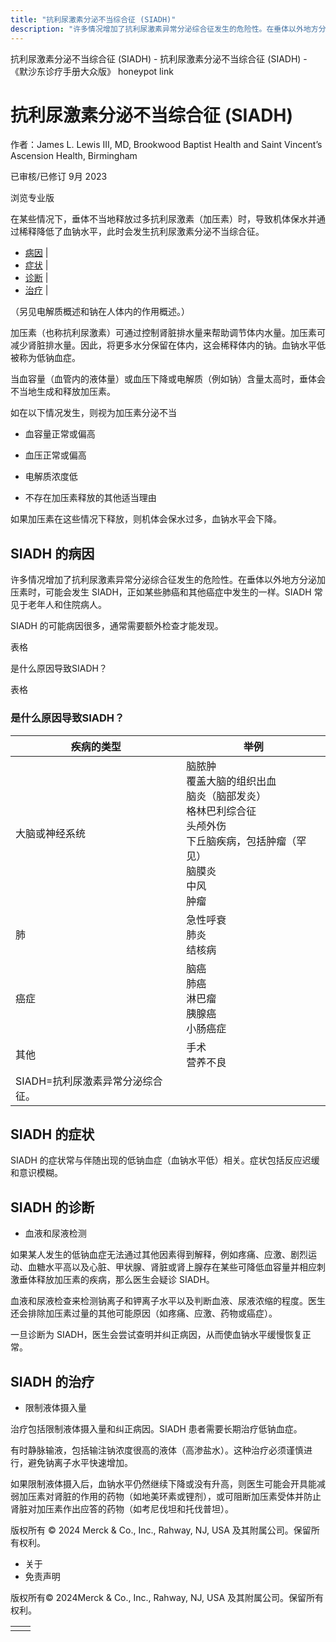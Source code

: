 ```yaml
---
title: "抗利尿激素分泌不当综合征 (SIADH)"
description: "许多情况增加了抗利尿激素异常分泌综合征发生的危险性。在垂体以外地方分泌加压素时，可能会发生 SIADH，正如某些肺癌和其他癌症中发生的一样。SIADH 常见于老年人和住院病人。"
---
```


﻿抗利尿激素分泌不当综合征 (SIADH) - 抗利尿激素分泌不当综合征 (SIADH) - 《默沙东诊疗手册大众版》 honeypot link

# 抗利尿激素分泌不当综合征 (SIADH)

作者：James L. Lewis III, MD, Brookwood Baptist Health and Saint Vincent’s Ascension
Health, Birmingham

已审核/已修订 9月 2023

浏览专业版

在某些情况下，垂体不当地释放过多抗利尿激素（加压素）时，导致机体保水并通过稀释降低了血钠水平，此时会发生抗利尿激素分泌不当综合征。

- [病因](#病因_v28394743_zh) \|
- [症状](#症状_v28394815_zh) \|
- [诊断](#诊断_v28394819_zh) \|
- [治疗](#治疗_v28394828_zh) \|

（另见电解质概述和钠在人体内的作用概述。）

加压素（也称抗利尿激素）可通过控制肾脏排水量来帮助调节体内水量。加压素可减少肾脏排水量。因此，将更多水分保留在体内，这会稀释体内的钠。血钠水平低被称为低钠血症。

当血容量（血管内的液体量）或血压下降或电解质（例如钠）含量太高时，垂体会不当地生成和释放加压素。

如在以下情况发生，则视为加压素分泌不当

- 血容量正常或偏高

- 血压正常或偏高

- 电解质浓度低

- 不存在加压素释放的其他适当理由


如果加压素在这些情况下释放，则机体会保水过多，血钠水平会下降。

## SIADH 的病因

许多情况增加了抗利尿激素异常分泌综合征发生的危险性。在垂体以外地方分泌加压素时，可能会发生 SIADH，正如某些肺癌和其他癌症中发生的一样。SIADH 常见于老年人和住院病人。

SIADH 的可能病因很多，通常需要额外检查才能发现。

表格

是什么原因导致SIADH？

表格

### 是什么原因导致SIADH？

| 疾病的类型 | 举例 |
| --- | --- |
| 大脑或神经系统 | 脑脓肿<br>覆盖大脑的组织出血<br>脑炎（脑部发炎）<br>格林巴利综合征<br>头颅外伤<br>下丘脑疾病，包括肿瘤（罕见）<br>脑膜炎<br>中风<br>肿瘤 |
| 肺 | 急性呼衰<br>肺炎<br>结核病 |
| 癌症 | 脑癌<br>肺癌<br>淋巴瘤<br>胰腺癌<br>小肠癌症 |
| 其他 | 手术<br>营养不良 |
| SIADH=抗利尿激素异常分泌综合征。 |

## SIADH 的症状

SIADH 的症状常与伴随出现的低钠血症（血钠水平低）相关。症状包括反应迟缓和意识模糊。

## SIADH 的诊断

- 血液和尿液检测


如果某人发生的低钠血症无法通过其他因素得到解释，例如疼痛、应激、剧烈运动、血糖水平高以及心脏、甲状腺、肾脏或肾上腺存在某些可降低血容量并相应刺激垂体释放加压素的疾病，那么医生会疑诊 SIADH。

血液和尿液检查来检测钠离子和钾离子水平以及判断血液、尿液浓缩的程度。医生还会排除加压素过量的其他可能原因（如疼痛、应激、药物或癌症）。

一旦诊断为 SIADH，医生会尝试查明并纠正病因，从而使血钠水平缓慢恢复正常。

## SIADH 的治疗

- 限制液体摄入量


治疗包括限制液体摄入量和纠正病因。SIADH 患者需要长期治疗低钠血症。

有时静脉输液，包括输注钠浓度很高的液体（高渗盐水）。这种治疗必须谨慎进行，避免钠离子水平快速增加。

如果限制液体摄入后，血钠水平仍然继续下降或没有升高，则医生可能会开具能减弱加压素对肾脏的作用的药物（如地美环素或锂剂），或可阻断加压素受体并防止肾脏对加压素作出应答的药物（如考尼伐坦和托伐普坦）。



版权所有 © 2024
Merck & Co., Inc., Rahway, NJ, USA 及其附属公司。保留所有权利。

- 关于
- 免责声明

版权所有© 2024Merck & Co., Inc., Rahway, NJ, USA 及其附属公司。保留所有权利。

|     |     |
| --- | --- |
|  |  |